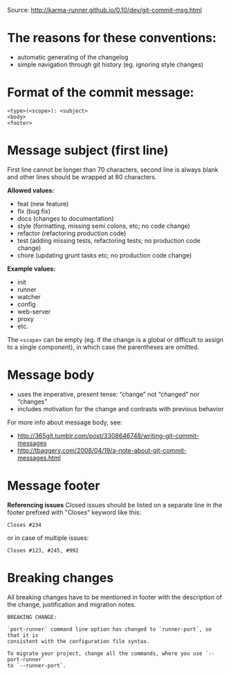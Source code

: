 Source: http://karma-runner.github.io/0.10/dev/git-commit-msg.html

# The reasons for these conventions:
- automatic generating of the changelog
- simple navigation through git history (eg. ignoring style changes)

# Format of the commit message:
```
<type>(<scope>): <subject>
<body>
<footer>
```

# Message subject (first line)
First line cannot be longer than 70 characters, second line is always blank and other lines should be wrapped at 80 characters.

**Allowed <type> values:**  
- feat (new feature)
- fix (bug fix)
- docs (changes to documentation)
- style (formatting, missing semi colons, etc; no code change)
- refactor (refactoring production code)
- test (adding missing tests, refactoring tests; no production code change)
- chore (updating grunt tasks etc; no production code change)

**Example <scope> values:**
- init
- runner
- watcher
- config
- web-server
- proxy
- etc.

The `<scope>` can be empty (eg. if the change is a global or difficult to assign to a single component), in which case the parentheses are omitted.

# Message body
- uses the imperative, present tense: “change” not “changed” nor “changes”
- includes motivation for the change and contrasts with previous behavior

For more info about message body, see:
- http://365git.tumblr.com/post/3308646748/writing-git-commit-messages
- http://tbaggery.com/2008/04/19/a-note-about-git-commit-messages.html

# Message footer
**Referencing issues**
Closed issues should be listed on a separate line in the footer prefixed with "Closes" keyword like this:
```
Closes #234
```

or in case of multiple issues:
```
Closes #123, #245, #992
```

# Breaking changes
All breaking changes have to be mentioned in footer with the description of the change, justification and migration notes.

```
BREAKING CHANGE:

`port-runner` command line option has changed to `runner-port`, so that it is
consistent with the configuration file syntax.

To migrate your project, change all the commands, where you use `--port-runner`
to `--runner-port`.
```
